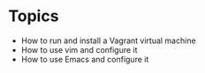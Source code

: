 Topics
===
- How to run and install a Vagrant virtual machine
- How to use vim and configure it
- How to use Emacs and configure it
